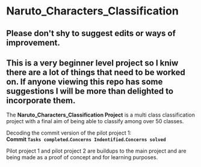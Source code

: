 # Naruto_Characters_Classification

## Please don't shy to suggest edits or ways of improvement. 
## This is a very beginner level project so I kniw there are a lot of things that need to be worked on. If anyone viewing this repo has some suggestions I will be more than delighted to incorporate them.

The **Naruto_Characters_Classification Project** is a multi class classification project with a final aim of being able to classify among over 50 classes.

Decoding the commit version of the pilot project 1:   
**Commit `Tasks completed`.`Concerns Indentified`.`Concerns solved`**

Pilot project 1 and pilot project 2 are buildups to the main project and are being made as a proof of concept and for learning purposes.
